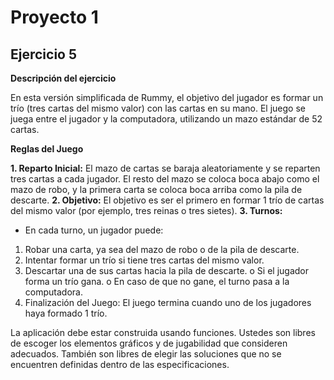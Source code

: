 # Proyecto 1 
## Ejercicio 5

**Descripción del ejercicio**

En esta versión simplificada de Rummy, el objetivo del jugador es formar un trío (tres cartas del mismo valor) con las cartas en su mano. El juego se juega entre el jugador y la computadora, utilizando un mazo estándar de 52 cartas. 

**Reglas del Juego**

**1. Reparto Inicial:** El mazo de cartas se baraja aleatoriamente y se reparten tres cartas a cada jugador. El resto del mazo se coloca boca abajo como el mazo de robo, y la primera carta se coloca boca arriba como la pila de descarte. 
**2. Objetivo:** El objetivo es ser el primero en formar 1 trío de cartas del mismo valor (por ejemplo, tres reinas o tres sietes). 
**3. Turnos:** 
- En cada turno, un jugador puede: 
1. Robar una carta, ya sea del mazo de robo o de la pila de descarte. 
2. Intentar formar un trío si tiene tres cartas del mismo valor. 
3. Descartar una de sus cartas hacia la pila de descarte. 
o Si el jugador forma un trío gana. 
o En caso de que no gane, el turno pasa a la computadora. 
4. Finalización del Juego: El juego termina cuando uno de los jugadores haya formado 1 trío. 

La aplicación debe estar construida usando funciones. Ustedes son libres de escoger los elementos gráficos y de jugabilidad que consideren adecuados. También son libres de elegir las soluciones que no se encuentren definidas dentro de las especificaciones. 
